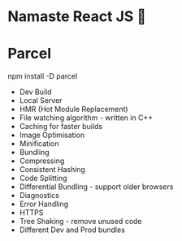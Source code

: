 # Namaste React JS 🚀

# Parcel
npm install -D parcel
- Dev Build
- Local Server
- HMR (Hot Module Replacement)
- File watching algorithm - written in C++
- Caching for faster builds
- Image Optimisation
- Minification
- Bundling
- Compressing
- Consistent Hashing
- Code Splitting
- Differential Bundling - support older browsers
- Diagnostics
- Error Handling
- HTTPS
- Tree Shaking - remove unused code
- Different Dev and Prod bundles